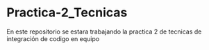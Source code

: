 # Practica-2_Tecnicas
En este repositorio se estara trabajando la practica 2 de tecnicas de integración de codigo en equipo
